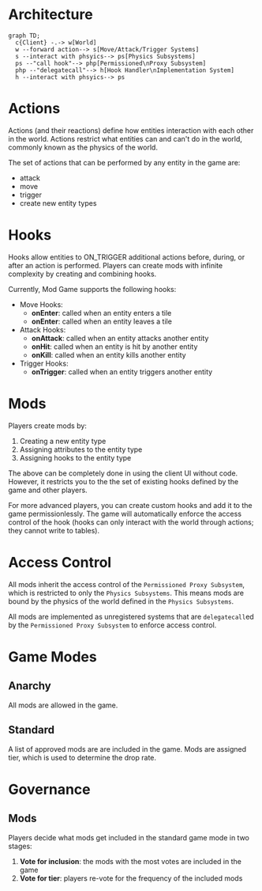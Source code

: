 # Architecture

```mermaid
graph TD;
  c{Client} -.-> w[World]
  w --forward action--> s[Move/Attack/Trigger Systems]
  s --interact with phsyics--> ps[Physics Subsystems]
  ps --"call hook"--> php[Permissioned\nProxy Subsystem]
  php --"delegatecall"--> h[Hook Handler\nImplementation System]
  h --interact with phsyics--> ps
```

# Actions

Actions (and their reactions) define how entities interaction with each other in the world. Actions restrict what entities can and can't do in the world, commonly known as the physics of the world.

The set of actions that can be performed by any entity in the game are:

- attack
- move
- trigger
- create new entity types

# Hooks

Hooks allow entities to ON_TRIGGER additional actions before, during, or after an action is performed. Players can create mods with infinite complexity by creating and combining hooks.

Currently, Mod Game supports the following hooks:

- Move Hooks:
  - **onEnter**: called when an entity enters a tile
  - **onEnter**: called when an entity leaves a tile
- Attack Hooks:
  - **onAttack**: called when an entity attacks another entity
  - **onHit**: called when an entity is hit by another entity
  - **onKill**: called when an entity kills another entity
- Trigger Hooks:
  - **onTrigger**: called when an entity triggers another entity

# Mods

Players create mods by:

1. Creating a new entity type
2. Assigning attributes to the entity type
3. Assigning hooks to the entity type

The above can be completely done in using the client UI without code. However, it restricts you to the the set of existing hooks defined by the game and other players.

For more advanced players, you can create custom hooks and add it to the game permissionlessly. The game will automatically enforce the access control of the hook (hooks can only interact with the world through actions; they cannot write to tables).

# Access Control

All mods inherit the access control of the `Permissioned Proxy Subsystem`, which is restricted to only the `Physics Subsystems`. This means mods are bound by the physics of the world defined in the `Physics Subsystems`.

All mods are implemented as unregistered systems that are `delegatecall`ed by the `Permissioned Proxy Subsystem` to enforce access control.

# Game Modes

## Anarchy

All mods are allowed in the game.

## Standard

A list of approved mods are are included in the game. Mods are assigned tier, which is used to determine the drop rate.

# Governance

## Mods

Players decide what mods get included in the standard game mode in two stages:

1. **Vote for inclusion**: the mods with the most votes are included in the game
2. **Vote for tier**: players re-vote for the frequency of the included mods
